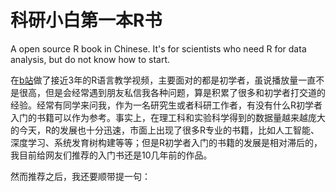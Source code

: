 # 科研小白第一本R书
A open source R book in Chinese. It's for scientists who need R for data analysis, but do not know how to start.

在[b站](http://www.bilibili.com)做了接近3年的R语言教学视频，主要面对的都是初学者，虽说播放量一直不是很高，但是会经常遇到朋友私信我各种问题，算是积累了很多和初学者打交道的经验。经常有同学来问我，作为一名研究生或者科研工作者，有没有什么R初学者入门的书籍可以作为参考。事实上，在理工科和实验科学得到的数据量越来越庞大的今天，R的发展也十分迅速，市面上出现了很多R专业的书籍，比如人工智能、深度学习、系统发育树构建等等；但是R初学者入门的书籍的发展是相对滞后的，我目前给网友们推荐的入门书还是10几年前的作品。

然而推荐之后，我还要顺带提一句：
